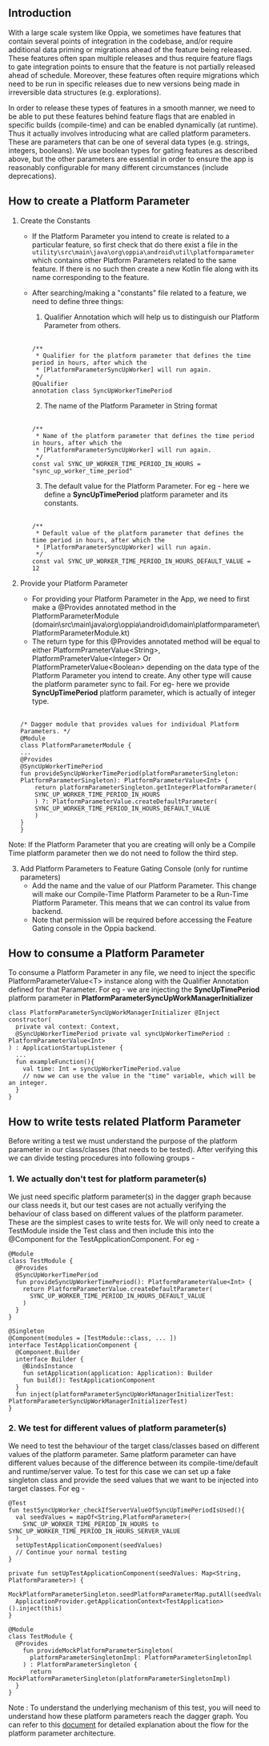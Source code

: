 ## Introduction
With a large scale system like Oppia, we sometimes have features that contain several points of integration in the codebase, and/or require additional data priming or migrations ahead of the feature being released. These features often span multiple releases and thus require feature flags to gate integration points to ensure that the feature is not partially released ahead of schedule. Moreover, these features often require migrations which need to be run in specific releases due to new versions being made in irreversible data structures (e.g. explorations).

In order to release these types of features in a smooth manner, we need to be able to put these features behind feature flags that are enabled in specific builds (compile-time) and can be enabled dynamically (at runtime). Thus it actually involves introducing what are called platform parameters. These are parameters that can be one of several data types (e.g. strings, integers, booleans). We use boolean types for gating features as described above, but the other parameters are essential in order to ensure the app is reasonably configurable for many different circumstances (include deprecations).

## How to create a Platform Parameter
1. Create the Constants
    - If the Platform Parameter you intend to create is related to a particular feature, so first check that do there exist a file in the `utility\src\main\java\org\oppia\android\util\platformparameter` which contains other Platform Parameters related to the same feature. If there is no such then create a new Kotlin file along with its name corresponding to the feature.
    - After searching/making a "constants" file related to a feature, we need to define three things:
        1. Qualifier Annotation which will help us to distinguish our Platform Parameter from others.
        
        <br>

        ```
        /**
         * Qualifier for the platform parameter that defines the time period in hours, after which the
         * [PlatformParameterSyncUpWorker] will run again.
         */
        @Qualifier
        annotation class SyncUpWorkerTimePeriod
        ```

        2. The name of the Platform Parameter in String format 
        
        <br>

        ```
        /**
         * Name of the platform parameter that defines the time period in hours, after which the
         * [PlatformParameterSyncUpWorker] will run again.
         */
        const val SYNC_UP_WORKER_TIME_PERIOD_IN_HOURS = "sync_up_worker_time_period"
        ```

        3. The default value for the Platform Parameter. For eg - here we define a **SyncUpTimePeriod** platform parameter and its constants.

        <br>

        ```
        /**
         * Default value of the platform parameter that defines the time period in hours, after which the
         * [PlatformParameterSyncUpWorker] will run again.
         */
        const val SYNC_UP_WORKER_TIME_PERIOD_IN_HOURS_DEFAULT_VALUE = 12
        ```

2. Provide your Platform Parameter
    - For providing your Platform Parameter in the App, we need to first make a @Provides annotated method in the PlatformParameterModule (domain\src\main\java\org\oppia\android\domain\platformparameter\PlatformParameterModule.kt)
    - The return type for this @Provides annotated method will be equal to either PlatformPrameterValue\<String\>, PlatformPrameterValue\<Integer\> Or PlatformPrameterValue\<Boolean\> depending on the data type of the Platform Parameter you intend to create. Any other type will cause the platform parameter sync to fail. For eg- here we provide **SyncUpTimePeriod** platform parameter, which is actually of integer type.

    <br>

    ```
    /* Dagger module that provides values for individual Platform Parameters. */
    @Module
    class PlatformParameterModule {
    ...
    @Provides
    @SyncUpWorkerTimePeriod
    fun provideSyncUpWorkerTimePeriod(platformParameterSingleton: PlatformParameterSingleton): PlatformParameterValue<Int> {
        return platformParameterSingleton.getIntegerPlatformParameter(
        SYNC_UP_WORKER_TIME_PERIOD_IN_HOURS
        ) ?: PlatformParameterValue.createDefaultParameter(
        SYNC_UP_WORKER_TIME_PERIOD_IN_HOURS_DEFAULT_VALUE
        )
    }
    }
    ```

Note: If the Platform Parameter that you are creating will only be a Compile Time platform parameter then we do not need to follow the third step.

3. Add Platform Parameters to Feature Gating Console (only for runtime parameters)
    - Add the name and the value of our Platform Parameter. This change will make our Compile-Time Platform Parameter to be a Run-Time Platform Parameter. This means that we can control its value from backend.
    - Note that permission will be required before accessing the Feature Gating console in the Oppia backend.


## How to consume a Platform Parameter
To consume a Platform Parameter in any file, we need to inject the specific PlatformParameterValue\<T\> instance along with the Qualifier Annotation defined for that Parameter. For eg - we are injecting the **SyncUpTimePeriod** platform parameter in **PlatformParameterSyncUpWorkManagerInitializer**

```
class PlatformParameterSyncUpWorkManagerInitializer @Inject constructor(
  private val context: Context,
  @SyncUpWorkerTimePeriod private val syncUpWorkerTimePeriod : PlatformParameterValue<Int>
) : ApplicationStartupListener {
  ...
  fun exampleFunction(){
    val time: Int = syncUpWorkerTimePeriod.value
    // now we can use the value in the "time" variable, which will be an integer.
  }
}
```

## How to write tests related Platform Parameter
Before writing a test we must understand the purpose of the platform parameter in our class/classes (that needs to be tested). After verifying this we can divide testing procedures into following groups - 

### 1. We actually don't test for platform parameter(s)
We just need specific platform parameter(s) in the dagger graph because our class needs it, but our test cases are not actually verifying the behaviour of class based on different values of the platform parameter. These are the simplest cases to write tests for. We will only need to create a TestModule inside the Test class and then include this into the @Component for the TestApplicationComponent. For eg - 

```
@Module
class TestModule {
  @Provides
  @SyncUpWorkerTimePeriod
  fun provideSyncUpWorkerTimePeriod(): PlatformParameterValue<Int> {
    return PlatformParameterValue.createDefaultParameter(
      SYNC_UP_WORKER_TIME_PERIOD_IN_HOURS_DEFAULT_VALUE
    )
  }
}

@Singleton
@Component(modules = [TestModule::class, ... ])
interface TestApplicationComponent {
  @Component.Builder
  interface Builder {
    @BindsInstance
    fun setApplication(application: Application): Builder
    fun build(): TestApplicationComponent
  }
  fun inject(platformParameterSyncUpWorkManagerInitializerTest: PlatformParameterSyncUpWorkManagerInitializerTest)
}
```

### 2. We test for different values of platform parameter(s)
We need to test the behaviour of the target class/classes based on different values of the platform parameter. Same platform parameter can have different values because of the difference between its compile-time/default and runtime/server value. To test for this case we can set up a fake singleton class and provide the seed values that we want to be injected into target classes. For eg - 
```
@Test
fun testSyncUpWorker_checkIfServerValueOfSyncUpTimePeriodIsUsed(){
  val seedValues = mapOf<String,PlatformParameter>(
    SYNC_UP_WORKER_TIME_PERIOD_IN_HOURS to SYNC_UP_WORKER_TIME_PERIOD_IN_HOURS_SERVER_VALUE
  )
  setUpTestApplicationComponent(seedValues)
  // Continue your normal testing
}

private fun setUpTestApplicationComponent(seedValues: Map<String, PlatformParameter>) {
  MockPlatformParameterSingleton.seedPlatformParameterMap.putAll(seedValues)
  ApplicationProvider.getApplicationContext<TestApplication>().inject(this)
}

@Module
class TestModule {
  @Provides
    fun provideMockPlatformParameterSingleton(
      platformParameterSingletonImpl: PlatformParameterSingletonImpl
    ) : PlatformParameterSingleton {
      return MockPlatformParameterSingleton(platformParameterSingletonImpl)
  }
}
```

Note : To understand the underlying mechanism of this test, you will need to understand how these platform parameters reach the dagger graph. You can refer to this [document](https://docs.google.com/document/d/1o8MtAO8e8bX7UtWFYx-T9G4vCGRfvY9oIwDutDn4pVM/edit#heading=h.m1q1hwhhqigf) for detailed explanation about the flow for the platform parameter architecture.
